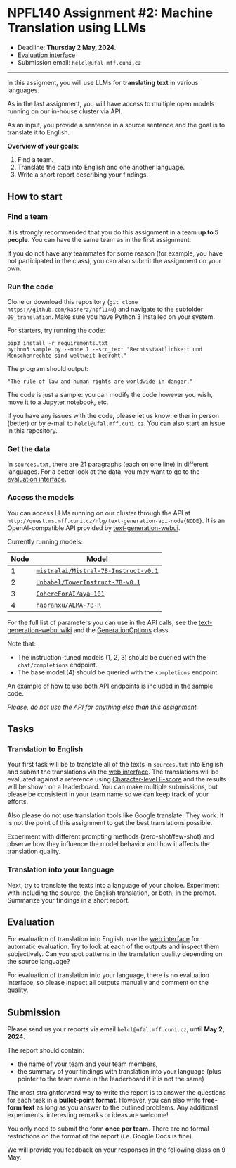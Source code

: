 # NPFL140 Assignment #2: Machine Translation using LLMs

- Deadline: **Thursday 2 May, 2024**.
- [Evaluation interface](https://quest.ms.mff.cuni.cz/npfl140/)
- Submission email: `helcl@ufal.mff.cuni.cz`
---

In this assigment, you will use LLMs for **translating text** in various
languages.

As in the last assignment, you will have access to multiple open models running
on our in-house cluster via API.

As an input, you provide a sentence in a source sentence and the goal is to
translate it to English.

**Overview of your goals:**

1. Find a team.
2. Translate the data into English and one another language.
3. Write a short report describing your findings.

## How to start

### Find a team
It is strongly recommended that you do this assignment in a team **up to 5
people**. You can have the same team as in the first assignment.


If you do not have any teammates for some reason (for example, you have not
participated in the class), you can also submit the assignment on your own.

### Run the code

Clone or download this repository (`git clone
https://github.com/kasnerz/npfl140`) and navigate to the subfolder
`09_translation`. Make sure you have Python 3 installed on your system.

For starters, try running the code:
```
pip3 install -r requirements.txt
python3 sample.py --node 1 --src_text "Rechtsstaatlichkeit und Menschenrechte sind weltweit bedroht."
```

The program should output:
```
"The rule of law and human rights are worldwide in danger."
```

The code is just a sample: you can modify the code however you wish, move it to
a Jupyter notebook, etc.

If you have any issues with the code, please let us know: either in person
(better) or by e-mail to `helcl@ufal.mff.cuni.cz`. You can also start an
issue in this repository.

### Get the data
In `sources.txt`, there are 21 paragraphs (each on one line) in different languages.
For a better look at the data, you may want to go to the [evaluation interface](https://quest.ms.mff.cuni.cz/npfl140/).

### Access the models

You can access LLMs running on our cluster through the API at
`http://quest.ms.mff.cuni.cz/nlg/text-generation-api-node{NODE}`. It is an
OpenAI-compatible API provided by
[text-generation-webui](https://github.com/oobabooga/text-generation-webui/wiki/12-%E2%80%90-OpenAI-API).


Currently running models:

| Node | Model                                                                                             |
| ---- | ------------------------------------------------------------------------------------------------- |
| 1    | [`mistralai/Mistral-7B-Instruct-v0.1`](https://huggingface.co/mistralai/Mistral-7B-Instruct-v0.1) |
| 2    | [`Unbabel/TowerInstruct-7B-v0.1`](https://huggingface.co/Unbabel/TowerInstruct-7B-v0.1)           |
| 3    | [`CohereForAI/aya-101`](https://huggingface.co/CohereForAI/aya-101)                               |
| 4    | [`haoranxu/ALMA-7B-R`](https://huggingface.co/haoranxu/ALMA-7B-R)                                 |


For the full list of parameters you can use in the API calls, see the
[text-generation-webui
wiki](https://github.com/oobabooga/text-generation-webui/wiki/03-%E2%80%90-Parameters-Tab#parameters-description)
and the
[GenerationOptions](https://github.com/oobabooga/text-generation-webui/blob/main/extensions/openai/typing.py#L8)
class.

Note that:
- The instruction-tuned models (1, 2, 3) should be queried with the
  `chat/completions` endpoint.
- The base model (4) should be queried with the `completions` endpoint.

An example of how to use both  API endpoints is included in the sample code.

*Please, do not use the API for anything else than this assignment.*


## Tasks


### Translation to English

Your first task will be to translate all of the texts in `sources.txt` into English and submit the translations via the [web interface](https://quest.ms.mff.cuni.cz/npfl140/).
The translations will be evaluated against a reference using [Character-level F-score](https://machinetranslate.org/chrF) and the results will be shown on a leaderboard.
You can make multiple submissions, but please be consistent in your team name so we can keep track of your efforts.

Also please do not use translation tools like Google translate. They work. It is not the point of this assignment to get the best translations possible.

Experiment with different prompting methods (zero-shot/few-shot) and observe how they influence the model behavior and how it affects the translation quality.

### Translation into your language

Next, try to translate the texts into a language of your choice. Experiment with including the source, the English translation, or both, in the prompt.
Summarize your findings in a short report.

## Evaluation

For evaluation of translation into English, use the [web interface](https://quest.ms.mff.cuni.cz/npfl140/) for automatic evaluation. Try to look at each of the outputs and inspect them subjectively.
Can you spot patterns in the translation quality depending on the source language?

For evaluation of translation into your language, there is no evaluation interface, so please inspect all outputs manually and comment on the quality.

## Submission

Please send us your reports via email `helcl@ufal.mff.cuni.cz`, until **May 2, 2024**.

The report should contain:
- the name of your team and your team members,
- the summary of your findings with translation into your language (plus pointer to the team name in the leaderboard if it is not the same)

The most straightforward way to write the report is to answer the questions for
each task in a **bullet-point format**. However, you can also write **free-form
text** as long as you answer to the outlined problems. Any additional
experiments, interesting remarks or ideas are welcome!

You only need to submit the form **once per team**. There are no formal
restrictions on the format of the report (i.e. Google Docs is fine).

We will provide you feedback on your responses in the following class on 9 May.
